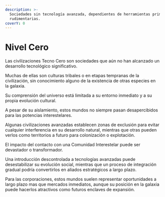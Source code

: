 ```yaml
---
description: >-
  Sociedades sin tecnología avanzada, dependientes de herramientas primitivas o
  rudimentarias.
coverY: 0
---
```


# Nivel Cero

Las civilizaciones Tecno Cero son sociedades que aún no han alcanzado un desarrollo tecnológico significativo.

Muchas de ellas son culturas tribales o en etapas tempranas de la civilización, sin conocimiento alguno de la existencia de otras especies en la galaxia.

Su comprensión del universo está limitada a su entorno inmediato y a su propia evolución cultural.

A pesar de su aislamiento, estos mundos no siempre pasan desapercibidos para las potencias interestelares.

Algunas civilizaciones avanzadas establecen zonas de exclusión para evitar cualquier interferencia en su desarrollo natural, mientras que otras pueden verlos como territorios a futuro para colonización o explotación.

El impacto del contacto con una Comunidad Interestelar puede ser devastador o transformador.

Una introducción descontrolada a tecnologías avanzadas puede desestabilizar su evolución social, mientras que un proceso de integración gradual podría convertirlos en aliados estratégicos a largo plazo.

Para las corporaciones, estos mundos suelen representar oportunidades a largo plazo mas que mercados inmediatos, aunque su posición en la galaxia puede hacerlos atractivos como futuros enclaves de expansión.
